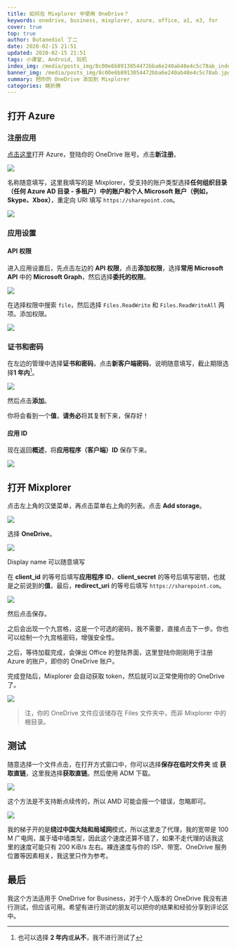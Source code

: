 ```yaml
---
title: 如何在 Mixplorer 中使用 OneDrive？
keywords: onedrive, business, mixplorer, azure, office, a1, e3, for
cover: true
top: true
author: Butanediol 丁二
date: 2020-02-15 21:51
updated: 2020-02-15 21:51
tags: 小课堂, Android, 玩机
index_img: /media/posts_img/8c00e6b8913054472bba6e240ab48e4c5c78ab_index.jpg
banner_img: /media/posts_img/8c00e6b8913054472bba6e240ab48e4c5c78ab.jpg
summary: 把你的 OneDrive 添加到 Mixplorer
categories: 瞎折腾
---
```


## 打开 Azure

### 注册应用

[点击这里](https://portal.azure.com/?l=zh-hans.zh-cn#blade/Microsoft_AAD_RegisteredApps/ApplicationsListBlade)打开 Azure，登陆你的 OneDrive 账号。点击**新注册**。

![](https://tva1.sinaimg.cn/large/0082zybpgy1gbxecuych5j30zm0f040w.jpg)

名称随意填写，这里我填写的是 Mixplorer，受支持的账户类型选择**任何组织目录（任何 Azure AD 目录 - 多租户）中的账户和个人 Microsoft 账户（例如，Skype、Xbox）**，重定向 URI 填写 `https://sharepoint.com`。

![](https://tva1.sinaimg.cn/large/0082zybpgy1gbxedi2oj4j315k0u0791.jpg)

### 应用设置

#### API 权限

进入应用设置后，先点击左边的 **API 权限**，点击**添加权限**，选择**常用 Microsoft API** 中的 **Microsoft Graph**，然后选择**委托的权限**。

![](https://tva1.sinaimg.cn/large/0082zybpgy1gbxeiauusaj31ik0pmq7l.jpg)

在选择权限中搜索 `file`，然后选择 `Files.ReadWrite` 和 `Files.ReadWriteAll` 两项。添加权限。

![](https://tva1.sinaimg.cn/large/0082zybpgy1gbxejcl4klj30po10m0w0.jpg)

### 证书和密码

在左边的管理中选择**证书和密码**，点击**新客户端密码**，说明随意填写，截止期限选择**1 年内**[^1]。

![](https://tva1.sinaimg.cn/large/0082zybpgy1gbxeny9zptj30ys0laacj.jpg)

然后点击**添加**。

你将会看到一个**值**，**请务必**将其复制下来，保存好！

#### 应用 ID

现在返回**概述**，将**应用程序（客户端）ID** 保存下来。

![](https://tva1.sinaimg.cn/large/0082zybpgy1gbxfzbxx46j313s0bijt9.jpg)

## 打开 Mixplorer

点击左上角的汉堡菜单，再点击菜单右上角的列表。点击 **Add storage**。

![](https://tva1.sinaimg.cn/large/0082zybpgy1gbxeuck3ndj30oe18m42i.jpg)

选择 **OneDrive**。

![](https://tva1.sinaimg.cn/large/0082zybpgy1gbxew3d56zj30oe18mgto.jpg)

Display name 可以随意填写

在 **client_id** 的等号后填写**应用程序 ID**，**client_secret** 的等号后填写密钥，也就是之前说到的**值**，最后，**redirect_uri** 的等号后填写 `https://sharepoint.com`。

![](https://tva1.sinaimg.cn/large/0082zybpgy1gbxfzprey6j30oe18mgvf.jpg)

然后点击保存。

之后会出现一个九宫格，这是一个可选的密码，我不需要，直接点击下一步。你也可以绘制一个九宫格密码，增强安全性。

之后，等待加载完成，会弹出 Office 的登陆界面，这里登陆你刚刚用于注册 Azure 的账户，即你的 OneDrive 账户。

完成登陆后，Mixplorer 会自动获取 token，然后就可以正常使用你的 OneDrive 了。

![](https://tva1.sinaimg.cn/large/0082zybpgy1gbxf3gmdh4j30oe18mjz9.jpg)

> 注，你的 OneDrive 文件应该储存在 Files 文件夹中，而非 Mixplorer 中的根目录。

## 测试

随意选择一个文件点击，在打开方式窗口中，你可以选择**保存在临时文件夹** 或 **获取直链**，这里我选择**获取直链**。然后使用 ADM 下载。

![](https://tva1.sinaimg.cn/large/0082zybpgy1gbxf5w26yjj30oe18mgsf.jpg)

这个方法是不支持断点续传的，所以 AMD 可能会报一个错误，忽略即可。

![](https://tva1.sinaimg.cn/large/0082zybpgy1gbxf76yv7qj30oe18mjwu.jpg)

我的梯子开的是**绕过中国大陆和局域网**模式，所以这里走了代理，我的宽带是 100 M 广电网，属于墙中墙类型，因此这个速度还算不错了，如果不走代理的话我这里的速度可能只有 200 KiB/s 左右。裸连速度与你的 ISP、带宽、OneDrive 服务位置等因素相关，我这里只作为参考。

## 最后

我这个方法适用于 OneDrive for Business，对于个人版本的 OneDrive 我没有进行测试，但应该可用。希望有进行测试的朋友可以把你的结果和经验分享到评论区中。

[^1]: 也可以选择 **2 年内**或**从不**，我不进行测试了
